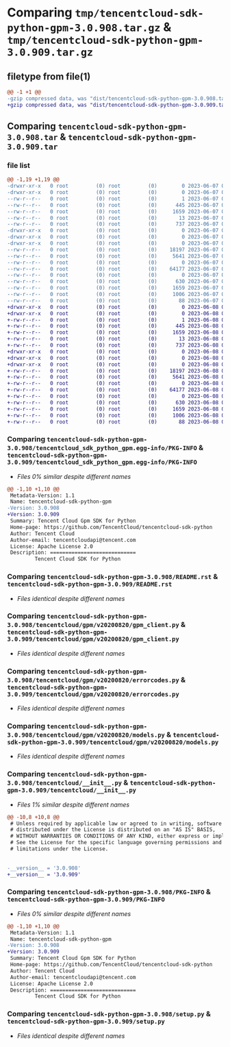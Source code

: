 # Comparing `tmp/tencentcloud-sdk-python-gpm-3.0.908.tar.gz` & `tmp/tencentcloud-sdk-python-gpm-3.0.909.tar.gz`

## filetype from file(1)

```diff
@@ -1 +1 @@
-gzip compressed data, was "dist/tencentcloud-sdk-python-gpm-3.0.908.tar", last modified: Wed Jun  7 00:25:13 2023, max compression
+gzip compressed data, was "dist/tencentcloud-sdk-python-gpm-3.0.909.tar", last modified: Thu Jun  8 00:25:58 2023, max compression
```

## Comparing `tencentcloud-sdk-python-gpm-3.0.908.tar` & `tencentcloud-sdk-python-gpm-3.0.909.tar`

### file list

```diff
@@ -1,19 +1,19 @@
-drwxr-xr-x   0 root         (0) root         (0)        0 2023-06-07 00:25:13.000000 tencentcloud-sdk-python-gpm-3.0.908/
-drwxr-xr-x   0 root         (0) root         (0)        0 2023-06-07 00:25:13.000000 tencentcloud-sdk-python-gpm-3.0.908/tencentcloud_sdk_python_gpm.egg-info/
--rw-r--r--   0 root         (0) root         (0)        1 2023-06-07 00:25:13.000000 tencentcloud-sdk-python-gpm-3.0.908/tencentcloud_sdk_python_gpm.egg-info/dependency_links.txt
--rw-r--r--   0 root         (0) root         (0)      445 2023-06-07 00:25:13.000000 tencentcloud-sdk-python-gpm-3.0.908/tencentcloud_sdk_python_gpm.egg-info/SOURCES.txt
--rw-r--r--   0 root         (0) root         (0)     1659 2023-06-07 00:25:13.000000 tencentcloud-sdk-python-gpm-3.0.908/tencentcloud_sdk_python_gpm.egg-info/PKG-INFO
--rw-r--r--   0 root         (0) root         (0)       13 2023-06-07 00:25:13.000000 tencentcloud-sdk-python-gpm-3.0.908/tencentcloud_sdk_python_gpm.egg-info/top_level.txt
--rw-r--r--   0 root         (0) root         (0)      737 2023-06-07 00:25:13.000000 tencentcloud-sdk-python-gpm-3.0.908/README.rst
-drwxr-xr-x   0 root         (0) root         (0)        0 2023-06-07 00:25:13.000000 tencentcloud-sdk-python-gpm-3.0.908/tencentcloud/
-drwxr-xr-x   0 root         (0) root         (0)        0 2023-06-07 00:25:13.000000 tencentcloud-sdk-python-gpm-3.0.908/tencentcloud/gpm/
-drwxr-xr-x   0 root         (0) root         (0)        0 2023-06-07 00:25:13.000000 tencentcloud-sdk-python-gpm-3.0.908/tencentcloud/gpm/v20200820/
--rw-r--r--   0 root         (0) root         (0)    18197 2023-06-07 00:25:13.000000 tencentcloud-sdk-python-gpm-3.0.908/tencentcloud/gpm/v20200820/gpm_client.py
--rw-r--r--   0 root         (0) root         (0)     5641 2023-06-07 00:25:13.000000 tencentcloud-sdk-python-gpm-3.0.908/tencentcloud/gpm/v20200820/errorcodes.py
--rw-r--r--   0 root         (0) root         (0)        0 2023-06-07 00:25:13.000000 tencentcloud-sdk-python-gpm-3.0.908/tencentcloud/gpm/v20200820/__init__.py
--rw-r--r--   0 root         (0) root         (0)    64177 2023-06-07 00:25:13.000000 tencentcloud-sdk-python-gpm-3.0.908/tencentcloud/gpm/v20200820/models.py
--rw-r--r--   0 root         (0) root         (0)        0 2023-06-07 00:25:13.000000 tencentcloud-sdk-python-gpm-3.0.908/tencentcloud/gpm/__init__.py
--rw-r--r--   0 root         (0) root         (0)      630 2023-06-07 00:25:13.000000 tencentcloud-sdk-python-gpm-3.0.908/tencentcloud/__init__.py
--rw-r--r--   0 root         (0) root         (0)     1659 2023-06-07 00:25:13.000000 tencentcloud-sdk-python-gpm-3.0.908/PKG-INFO
--rw-r--r--   0 root         (0) root         (0)     1006 2023-06-07 00:25:13.000000 tencentcloud-sdk-python-gpm-3.0.908/setup.py
--rw-r--r--   0 root         (0) root         (0)       88 2023-06-07 00:25:13.000000 tencentcloud-sdk-python-gpm-3.0.908/setup.cfg
+drwxr-xr-x   0 root         (0) root         (0)        0 2023-06-08 00:25:58.000000 tencentcloud-sdk-python-gpm-3.0.909/
+drwxr-xr-x   0 root         (0) root         (0)        0 2023-06-08 00:25:58.000000 tencentcloud-sdk-python-gpm-3.0.909/tencentcloud_sdk_python_gpm.egg-info/
+-rw-r--r--   0 root         (0) root         (0)        1 2023-06-08 00:25:58.000000 tencentcloud-sdk-python-gpm-3.0.909/tencentcloud_sdk_python_gpm.egg-info/dependency_links.txt
+-rw-r--r--   0 root         (0) root         (0)      445 2023-06-08 00:25:58.000000 tencentcloud-sdk-python-gpm-3.0.909/tencentcloud_sdk_python_gpm.egg-info/SOURCES.txt
+-rw-r--r--   0 root         (0) root         (0)     1659 2023-06-08 00:25:58.000000 tencentcloud-sdk-python-gpm-3.0.909/tencentcloud_sdk_python_gpm.egg-info/PKG-INFO
+-rw-r--r--   0 root         (0) root         (0)       13 2023-06-08 00:25:58.000000 tencentcloud-sdk-python-gpm-3.0.909/tencentcloud_sdk_python_gpm.egg-info/top_level.txt
+-rw-r--r--   0 root         (0) root         (0)      737 2023-06-08 00:25:58.000000 tencentcloud-sdk-python-gpm-3.0.909/README.rst
+drwxr-xr-x   0 root         (0) root         (0)        0 2023-06-08 00:25:58.000000 tencentcloud-sdk-python-gpm-3.0.909/tencentcloud/
+drwxr-xr-x   0 root         (0) root         (0)        0 2023-06-08 00:25:58.000000 tencentcloud-sdk-python-gpm-3.0.909/tencentcloud/gpm/
+drwxr-xr-x   0 root         (0) root         (0)        0 2023-06-08 00:25:58.000000 tencentcloud-sdk-python-gpm-3.0.909/tencentcloud/gpm/v20200820/
+-rw-r--r--   0 root         (0) root         (0)    18197 2023-06-08 00:25:58.000000 tencentcloud-sdk-python-gpm-3.0.909/tencentcloud/gpm/v20200820/gpm_client.py
+-rw-r--r--   0 root         (0) root         (0)     5641 2023-06-08 00:25:58.000000 tencentcloud-sdk-python-gpm-3.0.909/tencentcloud/gpm/v20200820/errorcodes.py
+-rw-r--r--   0 root         (0) root         (0)        0 2023-06-08 00:25:58.000000 tencentcloud-sdk-python-gpm-3.0.909/tencentcloud/gpm/v20200820/__init__.py
+-rw-r--r--   0 root         (0) root         (0)    64177 2023-06-08 00:25:58.000000 tencentcloud-sdk-python-gpm-3.0.909/tencentcloud/gpm/v20200820/models.py
+-rw-r--r--   0 root         (0) root         (0)        0 2023-06-08 00:25:58.000000 tencentcloud-sdk-python-gpm-3.0.909/tencentcloud/gpm/__init__.py
+-rw-r--r--   0 root         (0) root         (0)      630 2023-06-08 00:25:58.000000 tencentcloud-sdk-python-gpm-3.0.909/tencentcloud/__init__.py
+-rw-r--r--   0 root         (0) root         (0)     1659 2023-06-08 00:25:58.000000 tencentcloud-sdk-python-gpm-3.0.909/PKG-INFO
+-rw-r--r--   0 root         (0) root         (0)     1006 2023-06-08 00:25:58.000000 tencentcloud-sdk-python-gpm-3.0.909/setup.py
+-rw-r--r--   0 root         (0) root         (0)       88 2023-06-08 00:25:58.000000 tencentcloud-sdk-python-gpm-3.0.909/setup.cfg
```

### Comparing `tencentcloud-sdk-python-gpm-3.0.908/tencentcloud_sdk_python_gpm.egg-info/PKG-INFO` & `tencentcloud-sdk-python-gpm-3.0.909/tencentcloud_sdk_python_gpm.egg-info/PKG-INFO`

 * *Files 0% similar despite different names*

```diff
@@ -1,10 +1,10 @@
 Metadata-Version: 1.1
 Name: tencentcloud-sdk-python-gpm
-Version: 3.0.908
+Version: 3.0.909
 Summary: Tencent Cloud Gpm SDK for Python
 Home-page: https://github.com/TencentCloud/tencentcloud-sdk-python
 Author: Tencent Cloud
 Author-email: tencentcloudapi@tencent.com
 License: Apache License 2.0
 Description: ============================
         Tencent Cloud SDK for Python
```

### Comparing `tencentcloud-sdk-python-gpm-3.0.908/README.rst` & `tencentcloud-sdk-python-gpm-3.0.909/README.rst`

 * *Files identical despite different names*

### Comparing `tencentcloud-sdk-python-gpm-3.0.908/tencentcloud/gpm/v20200820/gpm_client.py` & `tencentcloud-sdk-python-gpm-3.0.909/tencentcloud/gpm/v20200820/gpm_client.py`

 * *Files identical despite different names*

### Comparing `tencentcloud-sdk-python-gpm-3.0.908/tencentcloud/gpm/v20200820/errorcodes.py` & `tencentcloud-sdk-python-gpm-3.0.909/tencentcloud/gpm/v20200820/errorcodes.py`

 * *Files identical despite different names*

### Comparing `tencentcloud-sdk-python-gpm-3.0.908/tencentcloud/gpm/v20200820/models.py` & `tencentcloud-sdk-python-gpm-3.0.909/tencentcloud/gpm/v20200820/models.py`

 * *Files identical despite different names*

### Comparing `tencentcloud-sdk-python-gpm-3.0.908/tencentcloud/__init__.py` & `tencentcloud-sdk-python-gpm-3.0.909/tencentcloud/__init__.py`

 * *Files 1% similar despite different names*

```diff
@@ -10,8 +10,8 @@
 # Unless required by applicable law or agreed to in writing, software
 # distributed under the License is distributed on an "AS IS" BASIS,
 # WITHOUT WARRANTIES OR CONDITIONS OF ANY KIND, either express or implied.
 # See the License for the specific language governing permissions and
 # limitations under the License.
 
 
-__version__ = '3.0.908'
+__version__ = '3.0.909'
```

### Comparing `tencentcloud-sdk-python-gpm-3.0.908/PKG-INFO` & `tencentcloud-sdk-python-gpm-3.0.909/PKG-INFO`

 * *Files 0% similar despite different names*

```diff
@@ -1,10 +1,10 @@
 Metadata-Version: 1.1
 Name: tencentcloud-sdk-python-gpm
-Version: 3.0.908
+Version: 3.0.909
 Summary: Tencent Cloud Gpm SDK for Python
 Home-page: https://github.com/TencentCloud/tencentcloud-sdk-python
 Author: Tencent Cloud
 Author-email: tencentcloudapi@tencent.com
 License: Apache License 2.0
 Description: ============================
         Tencent Cloud SDK for Python
```

### Comparing `tencentcloud-sdk-python-gpm-3.0.908/setup.py` & `tencentcloud-sdk-python-gpm-3.0.909/setup.py`

 * *Files identical despite different names*

